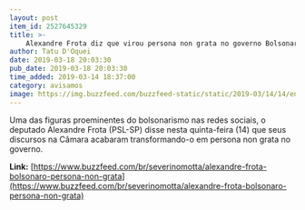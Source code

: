 ```yaml
---
layout: post
item_id: 2527645329
title: >-
    Alexandre Frota diz que virou persona non grata no governo Bolsonaro
author: Tatu D'Oquei
date: 2019-03-18 20:03:30
pub_date: 2019-03-18 20:03:30
time_added: 2019-03-14 18:37:00
category: avisamos
image: https://img.buzzfeed.com/buzzfeed-static/static/2019-03/14/14/enhanced/buzzfeed-prod-web-01/original-13353-1552587976-5.jpg?crop=1246:653;0,66
---
```


Uma das figuras proeminentes do bolsonarismo nas redes sociais, o deputado Alexandre Frota (PSL-SP) disse nesta quinta-feira (14) que seus discursos na Câmara acabaram transformando-o em persona non grata no governo.

**Link:** [https://www.buzzfeed.com/br/severinomotta/alexandre-frota-bolsonaro-persona-non-grata](https://www.buzzfeed.com/br/severinomotta/alexandre-frota-bolsonaro-persona-non-grata)

